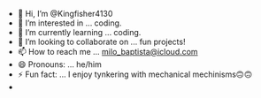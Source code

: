 - 👋 Hi, I’m @Kingfisher4130
- 👀 I’m interested in ... coding.
- 🌱 I’m currently learning ... coding.
- 💞️ I’m looking to collaborate on ... fun projects!
- 📫 How to reach me ... milo_baptista@icloud.com
- 😄 Pronouns: ... he/him
- ⚡ Fun fact: ... I enjoy tynkering with mechanical mechinisms🙃🙃
- 

<!---
Kingfisher4130/Kingfisher4130 is a ✨ special ✨ repository because its `README.md` (this file) appears on your GitHub profile.
You can click the Preview link to take a look at your changes.
--->
